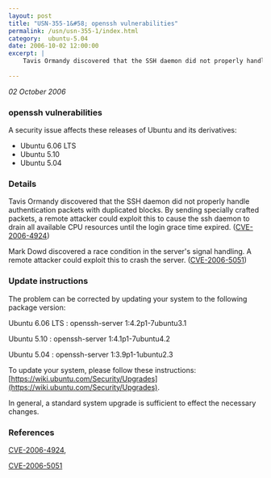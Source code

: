```yaml
---
layout: post
title: "USN-355-1&#58; openssh vulnerabilities"
permalink: /usn/usn-355-1/index.html
category:  ubuntu-5.04
date: 2006-10-02 12:00:00
excerpt: |
    Tavis Ormandy discovered that the SSH daemon did not properly handle authentication packets with duplicated blocks. By sending specially crafted packets, a remote attacker could exploit this to cause the ssh daemon to drain all available CPU resources until the login grace time expired. ([CVE-2006-4924](http://people.ubuntu.com/~ubuntu-security/cve/CVE-2006-4924))
    
--- 
```

 
 

*02 October 2006*

### openssh vulnerabilities

A security issue affects these releases of Ubuntu and its derivatives:

* Ubuntu 6.06 LTS
* Ubuntu 5.10
* Ubuntu 5.04

### Details

Tavis Ormandy discovered that the SSH daemon did not properly handle authentication packets with duplicated blocks. By sending specially crafted packets, a remote attacker could exploit this to cause the ssh daemon to drain all available CPU resources until the login grace time expired. ([CVE-2006-4924](http://people.ubuntu.com/~ubuntu-security/cve/CVE-2006-4924))

Mark Dowd discovered a race condition in the server&#39;s signal handling. A remote attacker could exploit this to crash the server. ([CVE-2006-5051](http://people.ubuntu.com/~ubuntu-security/cve/CVE-2006-5051))

### Update instructions

The problem can be corrected by updating your system to the following package version:

Ubuntu 6.06 LTS
 : openssh-server <span>1:4.2p1-7ubuntu3.1</span>

Ubuntu 5.10
 : openssh-server <span>1:4.1p1-7ubuntu4.2</span>

Ubuntu 5.04
 : openssh-server <span>1:3.9p1-1ubuntu2.3</span>

To update your system, please follow these instructions: [https://wiki.ubuntu.com/Security/Upgrades](https://wiki.ubuntu.com/Security/Upgrades).

In general, a standard system upgrade is sufficient to effect the necessary changes.

### References

 
 [CVE-2006-4924](http://people.ubuntu.com/~ubuntu-security/cve/CVE-2006-4924), 

 [CVE-2006-5051](http://people.ubuntu.com/~ubuntu-security/cve/CVE-2006-5051)
 

